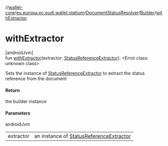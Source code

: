 //[wallet-core](../../../../index.md)/[eu.europa.ec.eudi.wallet.statium](../../index.md)/[DocumentStatusResolver](../index.md)/[Builder](index.md)/[withExtractor](with-extractor.md)

# withExtractor

[androidJvm]\
fun [withExtractor](with-extractor.md)(extractor: [StatusReferenceExtractor](../../-status-reference-extractor/index.md)): &lt;Error class: unknown class&gt;

Sets the instance of [StatusReferenceExtractor](../../-status-reference-extractor/index.md) to extract the status reference from the document

#### Return

the builder instance

#### Parameters

androidJvm

| | |
|---|---|
| extractor | an instance of [StatusReferenceExtractor](../../-status-reference-extractor/index.md) |

